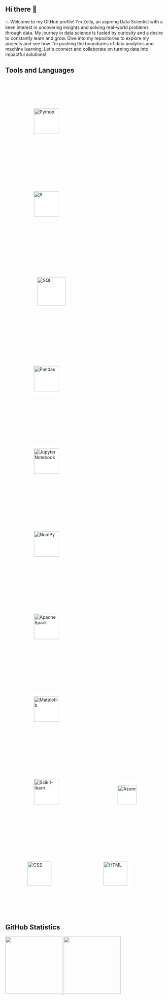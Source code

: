 ## Hi there 👋

:boom: Welcome to my GitHub profile! I'm Zelly, an aspiring Data Scientist with a keen interest in uncovering insights and solving real-world problems through data. My journey in data science is fueled by curiosity and a desire to constantly learn and grow. Dive into my repositories to explore my projects and see how I'm pushing the boundaries of data analytics and machine learning. Let's connect and collaborate on turning data into impactful solutions!

## Tools and Languages

<img src="https://cdn.jsdelivr.net/gh/devicons/devicon/icons/python/python-original.svg" alt="Python" width="80" style="margin: 80px; padding: 10px; background-color: #ffffff; border-radius: 10px;"/> <img src="https://cdn.jsdelivr.net/gh/devicons/devicon/icons/r/r-original.svg" alt="R" width="80" style="margin: 80px; padding: 10px; background-color: #ffffff; border-radius: 10px;"/> <img src="https://cdn.jsdelivr.net/gh/devicons/devicon/icons/mysql/mysql-original-wordmark.svg" alt="SQL" width="90" style="margin: 90px; padding: 10px; background-color: #ffffff; border-radius: 10px;"/> <img src="https://cdn.jsdelivr.net/gh/devicons/devicon/icons/pandas/pandas-original-wordmark.svg" alt="Pandas" width="80" style="margin: 80px; padding: 10px; background-color: #ffffff; border-radius: 10px;"/> <img src="https://cdn.jsdelivr.net/gh/devicons/devicon/icons/jupyter/jupyter-original-wordmark.svg" alt="Jupyter Notebook" width="80" style="margin: 80px; padding: 10px; background-color: #ffffff; border-radius: 10px;"/> <img src="https://cdn.jsdelivr.net/gh/devicons/devicon/icons/numpy/numpy-original.svg" alt="NumPy" width="80" style="margin: 80px; padding: 10px; background-color: #ffffff; border-radius: 10px;"> <img src="https://cdn.jsdelivr.net/gh/devicons/devicon/icons/apache/apache-original-wordmark.svg" alt="Apache Spark" width="80" style="margin: 80px; padding: 10px; background-color: #ffffff; border-radius: 10px;"> <img src="https://cdn.jsdelivr.net/gh/devicons/devicon/icons/matplotlib/matplotlib-original.svg" alt="Matplotlib" width="80" style="margin: 80px; padding: 10px; background-color: #ffffff; border-radius: 10px;"> 
<img src="https://cdn.jsdelivr.net/gh/devicons/devicon@latest/icons/scikitlearn/scikitlearn-original.svg" alt="Scikit-learn" width="80" style="margin: 80px; padding: 10px; background-color: #ffffff; border-radius: 10px;">
</a>  <img src="https://cdn.jsdelivr.net/gh/devicons/devicon/icons/azure/azure-original.svg" alt="Azure" width="60" style="margin: 80px; padding: 10px; background-color: #ffffff; border-radius: 10px;"> <img src="https://cdn.jsdelivr.net/gh/devicons/devicon/icons/css3/css3-original-wordmark.svg" alt="CSS" width="75" style="margin: 60px; padding: 10px; background-color: #ffffff; border-radius: 10px;">  <img src="https://cdn.jsdelivr.net/gh/devicons/devicon/icons/html5/html5-original-wordmark.svg" alt="HTML" width="75" style="margin: 80px; padding: 10px; background-color: #ffffff; border-radius: 10px;"> 

## GitHub Statistics
<div>
  <a href="https://github.com/ZellyIrigon"> 
    <img loading="lazy" height="180em" src="https://github-readme-stats.vercel.app/api/top-langs/?username=ZellyIrigon&layout=compact&langs_count=7&theme=dracula"/>
  </a>
 <img loading="lazy" height="180em" src="https://github-readme-stats.vercel.app/api?username=zellyirigon&show_icons=true&theme=dracula&include_all_commits=true&count_private=true"/>
</div>



